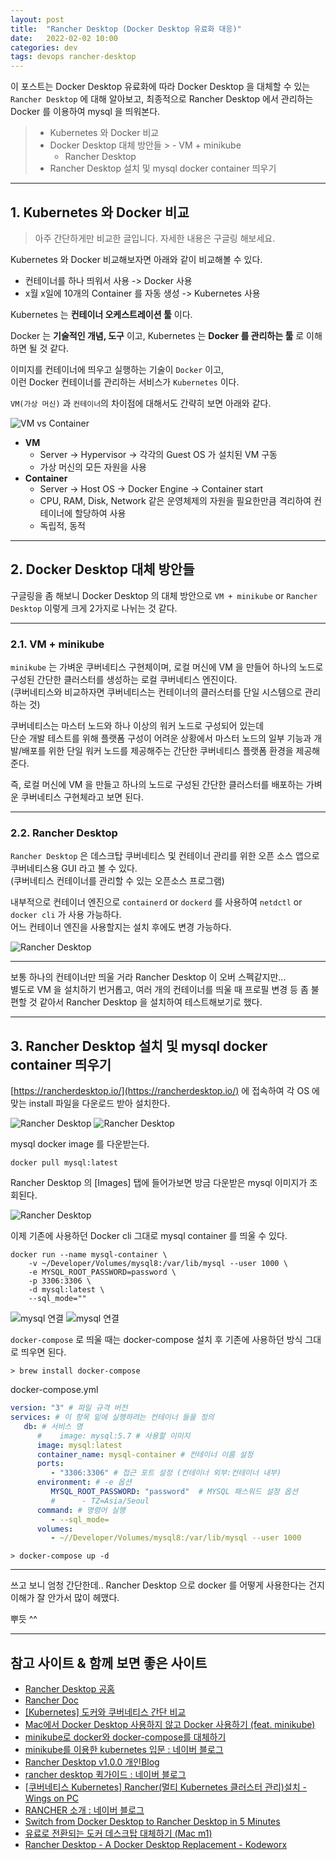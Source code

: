 ```yaml
---
layout: post
title:  "Rancher Desktop (Docker Desktop 유료화 대응)"
date:   2022-02-02 10:00
categories: dev
tags: devops rancher-desktop
---
```


이 포스트는 Docker Desktop 유료화에 따라 Docker Desktop 을 대체할 수 있는 `Rancher Desktop` 에 대해 알아보고,
최종적으로 Rancher Desktop 에서 관리하는 Docker 를 이용하여 mysql 을 띄워본다.


> - Kubernetes 와 Docker 비교
> - Docker Desktop 대체 방안들
    >   - VM + minikube
>   - Rancher Desktop
> - Rancher Desktop 설치 및 mysql docker container 띄우기

---

## 1. Kubernetes 와 Docker 비교

> 아주 간단하게만 비교한 글입니다. 자세한 내용은 구글링 해보세요.

Kubernetes 와 Docker 비교해보자면 아래와 같이 비교해볼 수 있다.

- 컨테이너를 하나 띄워서 사용 -> Docker 사용
- x월 x일에 10개의 Container 를 자동 생성 -> Kubernetes 사용

Kubernetes 는 **컨테이너 오케스트레이션 툴** 이다.

Docker 는 **기술적인 개념, 도구** 이고, Kubernetes 는 **Docker 를 관리하는 툴** 로 이해하면 될 것 같다.

이미지를 컨테이너에 띄우고 실행하는 기술이 `Docker` 이고,  
이런 Docker 컨테이너를 관리하는 서비스가 `Kubernetes` 이다.

`VM(가상 머신)` 과 `컨테이너`의 차이점에 대해서도 간략히 보면 아래와 같다.

![VM vs Container](/assets/img/dev/2022/0202/vm_container.png)

- **VM**
  - Server -> Hypervisor -> 각각의 Guest OS 가 설치된 VM 구동
  - 가상 머신의 모든 자원을 사용
- **Container**
  - Server -> Host OS -> Docker Engine -> Container start
  - CPU, RAM, Disk, Network 같은 운영체제의 자원을 필요한만큼 격리하여 컨테이너에 할당하여 사용
  - 독립적, 동적

---

## 2. Docker Desktop 대체 방안들

구글링을 좀 해보니 Docker Desktop 의 대체 방안으로 `VM + minikube` or `Rancher Desktop` 이렇게 크게 2가지로 나뉘는 것 같다.

---

### 2.1. VM + minikube

`minikube` 는 가벼운 쿠버네티스 구현체이며, 로컬 머신에 VM 을 만들어 하나의 노드로 구성된 간단한 클러스터를 생성하는 로컬 쿠버네티스 엔진이다.  
(쿠버네티스와 비교하자면 쿠버네티스는 컨테이너의 클러스터를 단일 시스템으로 관리하는 것)

쿠버네티스는 마스터 노드와 하나 이상의 워커 노드로 구성되어 있는데  
단순 개발 테스트를 위해 플랫폼 구성이 어려운 상황에서 마스터 노드의 일부 기능과 개발/배포를 위한 단일 워커 노드를 제공해주는
간단한 쿠버네티스 플랫폼 환경을 제공해준다.

즉, 로컬 머신에 VM 을 만들고 하나의 노드로 구성된 간단한 클러스터를 배포하는 가벼운 쿠버네티스 구현체라고 보면 된다.

---

### 2.2. Rancher Desktop

`Rancher Desktop` 은 데스크탑 쿠버네티스 및 컨테이너 관리를 위한 오픈 소스 앱으로 쿠버네티스용 GUI 라고 볼 수 있다.  
(쿠버네티스 컨테이너를 관리할 수 있는 오픈소스 프로그램)

내부적으로 컨테이너 엔진으로 `containerd` or `dockerd` 를 사용하여 `netdctl` or `docker cli` 가  사용 가능하다.  
어느 컨테이너 엔진을 사용할지는 설치 후에도 변경 가능하다.

![Rancher Desktop](/assets/img/dev/2022/0202/rancher_desktop.png)

---

보통 하나의 컨테이너만 띄울 거라 Rancher Desktop 이 오버 스펙같지만...  
별도로 VM 을 설치하기 번거롭고, 여러 개의 컨테이너를 띄울 때 프로필 변경 등 좀 불편할 것 같아서 Rancher Desktop 을 설치하여 테스트해보기로 했다.

---

## 3. Rancher Desktop 설치 및 mysql docker container 띄우기

[https://rancherdesktop.io/](https://rancherdesktop.io/) 에 접속하여 각 OS 에 맞는 install 파일을 다운로드 받아 설치한다.

![Rancher Desktop](/assets/img/dev/2022/0202/rancher1.png)
![Rancher Desktop](/assets/img/dev/2022/0202/rancher2.png)

mysql docker image 를 다운받는다.

```shell
docker pull mysql:latest
```

Rancher Desktop 의 [Images] 탭에 들어가보면 방금 다운받은 mysql 이미지가 조회된다.

![Rancher Desktop](/assets/img/dev/2022/0202/mysql.png)

이제 기존에 사용하던 Docker cli 그대로 mysql container 를 띄울 수 있다.

```shell
docker run --name mysql-container \
    -v ~/Developer/Volumes/mysql8:/var/lib/mysql --user 1000 \
    -e MYSQL_ROOT_PASSWORD=password \
    -p 3306:3306 \
    -d mysql:latest \
    --sql_mode=""
```

![mysql 연결](/assets/img/dev/2022/0202/mysql_connection1.png)
![mysql 연결](/assets/img/dev/2022/0202/mysql_connection2.png)


`docker-compose` 로 띄울 때는 docker-compose 설치 후 기존에 사용하던 방식 그대로 띄우면 된다.

```shell
> brew install docker-compose
```

docker-compose.yml
```yaml
version: "3" # 파일 규격 버전
services: # 이 항목 밑에 실행하려는 컨테이너 들을 정의
   db: # 서비스 명
      #    image: mysql:5.7 # 사용할 이미지
      image: mysql:latest
      container_name: mysql-container # 컨테이너 이름 설정
      ports:
         - "3306:3306" # 접근 포트 설정 (컨테이너 외부:컨테이너 내부)
      environment: # -e 옵션
         MYSQL_ROOT_PASSWORD: "password"  # MYSQL 패스워드 설정 옵션
         #      - TZ=Asia/Seoul
      command: # 명령어 실행
         - --sql_mode=
      volumes:
         - ~//Developer/Volumes/mysql8:/var/lib/mysql --user 1000
```

```shell
> docker-compose up -d
```

---

쓰고 보니 엄청 간단한데.. Rancher Desktop 으로 docker 를 어떻게 사용한다는 건지 이해가 잘 안가서 많이 헤맸다.

뿌듯 ^^

---

## 참고 사이트 & 함께 보면 좋은 사이트

* [Rancher Desktop 공홈](https://rancherdesktop.io/)
* [Rancher Doc](https://rancher.com/docs/rancher/v2.6/en/)
* [[Kubernetes] 도커와 쿠버네티스 간단 비교](https://wooono.tistory.com/109)
* [Mac에서 Docker Desktop 사용하지 않고 Docker 사용하기 (feat. minikube)](https://blog.bsk.im/2021/09/07/macos-docker-without-docker-feat-minikube-ko/)
* [minikube로 docker와 docker-compose를 대체하기](https://novemberde.github.io/post/2021/09/02/podman-minikube/)
* [minikube를 이용한 kubernetes 입문 : 네이버 블로그](https://m.blog.naver.com/PostView.naver?isHttpsRedirect=true&blogId=sharplee7&logNo=221737855770)
* [Rancher Desktop v1.0.0 개인Blog](https://www.098.co.kr/rancher-desktop-v1-0-0/)
* [rancher desktop 퀵가이드 : 네이버 블로그](https://blog.naver.com/PostView.naver?blogId=timberx&logNo=222495764063&parentCategoryNo=5&categoryNo=&viewDate=&isShowPopularPosts=true&from=search)
* [[쿠버네티스 Kubernetes] Rancher(멀티 Kubernetes 클러스터 관리)설치 - Wings on PC](https://wings2pc.tistory.com/entry/%EC%BF%A0%EB%B2%84%EB%84%A4%ED%8B%B0%EC%8A%A4-Kubernetes-Rancher%EB%A9%80%ED%8B%B0-Kubernetes-%ED%81%B4%EB%9F%AC%EC%8A%A4%ED%84%B0-%EA%B4%80%EB%A6%AC%EC%84%A4%EC%B9%98)
* [RANCHER 소개 : 네이버 블로그](https://m.blog.naver.com/PostView.naver?isHttpsRedirect=true&blogId=bokmail83&logNo=221185526838)
* [Switch from Docker Desktop to Rancher Desktop in 5 Minutes ](https://blog.tilt.dev/2021/09/07/rancher-desktop.html)
* [유료로 전환되는 도커 데스크탑 대체하기 (Mac m1)](https://giljae.medium.com/%EC%9C%A0%EB%A3%8C%EB%A1%9C-%EC%A0%84%ED%99%98%EB%90%98%EB%8A%94-%EB%8F%84%EC%BB%A4-%EB%8D%B0%EC%8A%A4%ED%81%AC%ED%83%91-%EB%8C%80%EC%B2%B4%ED%95%98%EA%B8%B0-mac-m1-ce9d5da88f31)
* [Rancher Desktop - A Docker Desktop Replacement - Kodeworx](http://kodeworx.net/posts/rancher_desktop_a_docker_desktop_replacement/)
